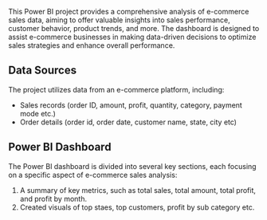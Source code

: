 This Power BI project provides a comprehensive analysis of e-commerce sales data, aiming to offer valuable insights into sales performance, customer behavior, product trends, and more. The dashboard is designed to assist e-commerce businesses in making data-driven decisions to optimize sales strategies and enhance overall performance.

## Data Sources
The project utilizes data from an e-commerce platform, including:
- Sales records (order ID, amount, profit, quantity, category, payment mode etc.)
- Order details (order id, order date, customer name, state, city etc)

## Power BI Dashboard
The Power BI dashboard is divided into several key sections, each focusing on a specific aspect of e-commerce sales analysis:
1. A summary of key metrics, such as total sales, total amount, total profit, and profit by month.
2. Created visuals of top staes, top customers, profit by sub category etc.
